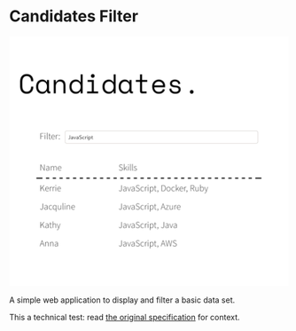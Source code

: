 # Candidates Filter

![Screenshot](doc/img/app-screenshot.png)

A simple web application to display and filter a basic data set.

This a technical test: read [the original specification](doc/specification.md)
for context.
